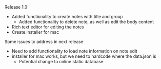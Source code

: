 Release 1.0

- Added functionality to create notes with title and group
	- Added functionality to delete note, as well as edit the body content
- Rich text editor for editing the notes
- Create installer for mac


Some issues to address in next release
- Need to add functionality to load note information on note edit
- installer for mac works, but we need to hardcode where the data.json is
	- Potential change to online static database
